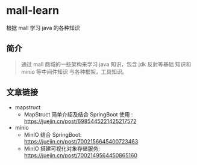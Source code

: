 # mall-learn
根据 mall 学习 java 的各种知识
## 简介
> 通过 mall 商城的一些架构来学习 java 知识，包含 jdk 反射等基础 知识和 minio 等中间件知识
> 与各种框架，工具知识。
## 文章链接
* mapstruct
  * MapStruct 简单介绍及结合 SpringBoot 使用 : https://juejin.cn/post/6985445221425217572
* minio
  * MinIO 结合 SpringBoot: https://juejin.cn/post/7002156645400723463
  * MinIO 搭建可视化对象存储服务: https://juejin.cn/post/7002149564450865160